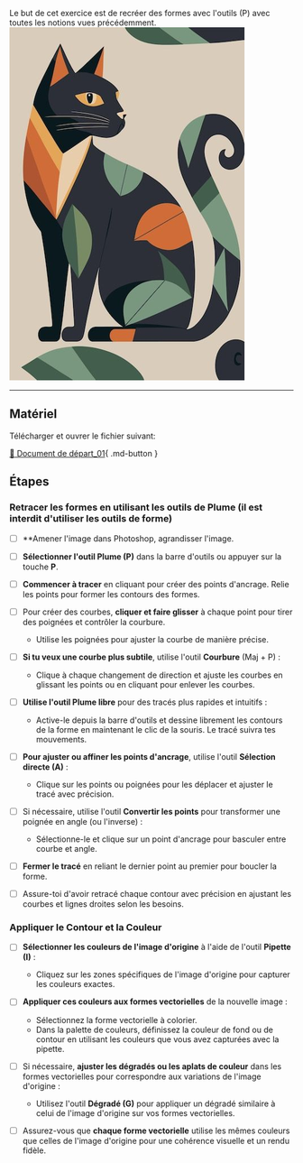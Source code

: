 <style>.md-footer{display:none;}</style>
<style>.md-Headher{display:none;}</style>


Le but de cet exercice est de recréer des formes avec l'outils (P) avec toutes les notions vues précédemment. 
![](../assets/image/14_vecteur_chat.jpg)
***

## Matériel

Télécharger et ouvrer le fichier suivant:

[📁 Document de départ_01](../assets/image/14_vecteur_chat.jpg){ .md-button }   <br>   


## Étapes

### Retracer les formes en utilisant les outils de Plume (il est interdit d'utiliser les outils de forme)

- [ ] **Amener l'image dans Photoshop, agrandisser l'image. 
- [ ] **Sélectionner l'outil Plume (P)** dans la barre d'outils ou appuyer sur la touche **P**.
- [ ] **Commencer à tracer** en cliquant pour créer des points d'ancrage. Relie les points pour former les contours des formes.
- [ ] Pour créer des courbes, **cliquer et faire glisser** à chaque point pour tirer des poignées et contrôler la courbure.
  - Utilise les poignées pour ajuster la courbe de manière précise.
- [ ] **Si tu veux une courbe plus subtile**, utilise l'outil **Courbure** (Maj + P) :
  - Clique à chaque changement de direction et ajuste les courbes en glissant les points ou en cliquant pour enlever les courbes.
- [ ] **Utilise l'outil Plume libre** pour des tracés plus rapides et intuitifs :
  - Active-le depuis la barre d'outils et dessine librement les contours de la forme en maintenant le clic de la souris. Le tracé suivra tes mouvements.
- [ ] **Pour ajuster ou affiner les points d'ancrage**, utilise l'outil **Sélection directe (A)** :
  - Clique sur les points ou poignées pour les déplacer et ajuster le tracé avec précision.
- [ ] Si nécessaire, utilise l'outil **Convertir les points** pour transformer une poignée en angle (ou l'inverse) :
  - Sélectionne-le et clique sur un point d'ancrage pour basculer entre courbe et angle.
- [ ] **Fermer le tracé** en reliant le dernier point au premier pour boucler la forme.
- [ ] Assure-toi d'avoir retracé chaque contour avec précision en ajustant les courbes et lignes droites selon les besoins.


### Appliquer le Contour et la Couleur
- [ ] **Sélectionner les couleurs de l'image d'origine** à l'aide de l'outil **Pipette (I)** :
  - Cliquez sur les zones spécifiques de l'image d'origine pour capturer les couleurs exactes.
- [ ] **Appliquer ces couleurs aux formes vectorielles** de la nouvelle image :
  - Sélectionnez la forme vectorielle à colorier.
  - Dans la palette de couleurs, définissez la couleur de fond ou de contour en utilisant les couleurs que vous avez capturées avec la pipette.
- [ ] Si nécessaire, **ajuster les dégradés ou les aplats de couleur** dans les formes vectorielles pour correspondre aux variations de l'image d'origine :
  - Utilisez l'outil **Dégradé (G)** pour appliquer un dégradé similaire à celui de l'image d'origine sur vos formes vectorielles.
- [ ] Assurez-vous que **chaque forme vectorielle** utilise les mêmes couleurs que celles de l'image d'origine pour une cohérence visuelle et un rendu fidèle.

